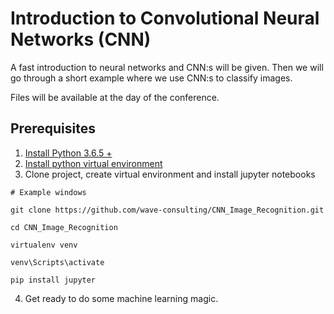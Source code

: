 # Introduction to Convolutional Neural Networks (CNN)
A fast introduction to neural networks and CNN:s will be given. Then we will go through a short example where we use CNN:s to classify images.  

Files will be available at the day of the conference. 

## Prerequisites
1. [Install Python 3.6.5 +](https://www.python.org/downloads/)
2. [Install python virtual environment](https://packaging.python.org/guides/installing-using-pip-and-virtual-environments/)
3. Clone project, create virtual environment and install jupyter notebooks  
```
# Example windows 

git clone https://github.com/wave-consulting/CNN_Image_Recognition.git

cd CNN_Image_Recognition

virtualenv venv

venv\Scripts\activate

pip install jupyter
```
4. Get ready to do some machine learning magic.